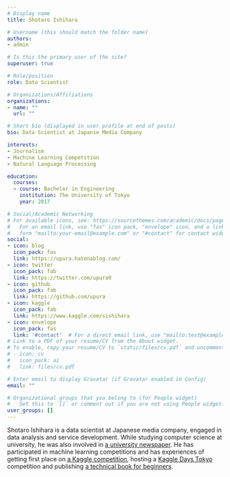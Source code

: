 ```yaml
---
# Display name
title: Shotaro Ishihara

# Username (this should match the folder name)
authors:
- admin

# Is this the primary user of the site?
superuser: true

# Role/position
role: Data Scientist

# Organizations/Affiliations
organizations:
- name: ""
  url: ""

# Short bio (displayed in user profile at end of posts)
bio: Data Scientist at Japanse Media Company

interests:
- Journalism
- Machine Learning Competition
- Natural Language Processing

education:
  courses:
  - course: Bachelor in Engineering
    institution: The University of Tokyo
    year: 2017

# Social/Academic Networking
# For available icons, see: https://sourcethemes.com/academic/docs/page-builder/#icons
#   For an email link, use "fas" icon pack, "envelope" icon, and a link in the
#   form "mailto:your-email@example.com" or "#contact" for contact widget.
social:
- icon: blog
  icon_pack: fas
  link: https://upura.hatenablog.com/
- icon: twitter
  icon_pack: fab
  link: https://twitter.com/upura0
- icon: github
  icon_pack: fab
  link: https://github.com/upura
- icon: kaggle
  icon_pack: fab
  link: https://www.kaggle.com/sishihara
- icon: envelope
  icon_pack: fas
  link: '#contact'  # For a direct email link, use "mailto:test@example.org".
# Link to a PDF of your resume/CV from the About widget.
# To enable, copy your resume/CV to `static/files/cv.pdf` and uncomment the lines below.
# - icon: cv
#   icon_pack: ai
#   link: files/cv.pdf

# Enter email to display Gravatar (if Gravatar enabled in Config)
email: ""

# Organizational groups that you belong to (for People widget)
#   Set this to `[]` or comment out if you are not using People widget.
user_groups: []
---
```


Shotaro Ishihara is a data scientist at Japanese media company, engaged in data analysis and service development. While studying computer science at university, he was also involved in [a university newspaper](http://www.todaishimbun.org/). He has participated in machine learning competitions and has experiences of getting first place on [a Kaggle competition](https://www.kaggle.com/c/petfinder-adoption-prediction), hosting a [Kaggle Days Tokyo](https://kaggledays.com/events/tokyo2019/) competition and publishing [a technical book for beginners](https://www.amazon.co.jp/dp/4065190061).
